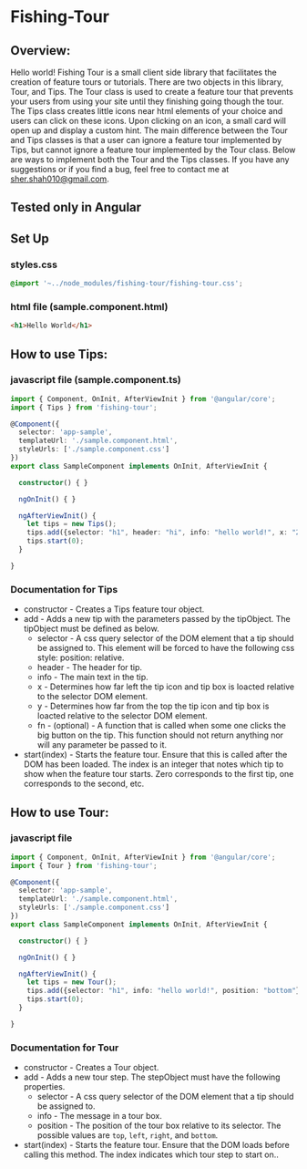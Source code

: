 # Fishing-Tour
## Overview:
Hello world! Fishing Tour is a small client side library that facilitates the creation of feature tours or tutorials. There are two objects in this library, Tour, and Tips. The Tour class is used to create a feature tour that prevents your users from using your site until they finishing going though the tour. The Tips class creates little icons near html elements of your choice and users can click on these icons. Upon clicking on an icon, a small card will open up and display a custom hint. The main difference between the Tour and Tips classes is that a user can ignore a feature tour implemented by Tips, but cannot ignore a feature tour implemented by the Tour class. Below are ways to implement both the Tour and the Tips classes. If you have any suggestions or if you find a bug, feel free to contact me at sher.shah010@gmail.com.
## Tested only in Angular
## Set Up
### styles.css
```css
@import '~../node_modules/fishing-tour/fishing-tour.css';
```
### html file (sample.component.html)
```html
<h1>Hello World</h1>
```
## How to use Tips:
### javascript file (sample.component.ts)
```ts
import { Component, OnInit, AfterViewInit } from '@angular/core';
import { Tips } from 'fishing-tour';

@Component({
  selector: 'app-sample',
  templateUrl: './sample.component.html',
  styleUrls: ['./sample.component.css']
})
export class SampleComponent implements OnInit, AfterViewInit {

  constructor() { }

  ngOnInit() { }

  ngAfterViewInit() {
    let tips = new Tips();
    tips.add({selector: "h1", header: "hi", info: "hello world!", x: "200px", y: "20px"});
    tips.start(0);
  }

}
```
### Documentation for Tips
* constructor - Creates a Tips feature tour object.
* add - Adds a new tip with the parameters passed by the tipObject. The tipObject must be defined as below.
  * selector - A css query selector of the DOM element that a tip should be assigned to. This element will be forced to have the following css style: position: relative.
  * header - The header for tip.
  * info - The main text in the tip.
  * x - Determines how far left the tip icon and tip box is loacted relative to the selector DOM element.
  * y - Determines how far from the top the tip icon and tip box is loacted relative to the selector DOM element.
  * fn - (optional) - A function that is called when some one clicks the big button on the tip. This function should not return anything nor will any parameter be passed to it.
* start(index) - Starts the feature tour. Ensure that this is called after the DOM has been loaded. The index is an integer that notes which tip to show when the feature tour starts. Zero corresponds to the first tip, one corresponds to the second, etc.
## How to use Tour:
### javascript file
```ts
import { Component, OnInit, AfterViewInit } from '@angular/core';
import { Tour } from 'fishing-tour';

@Component({
  selector: 'app-sample',
  templateUrl: './sample.component.html',
  styleUrls: ['./sample.component.css']
})
export class SampleComponent implements OnInit, AfterViewInit {

  constructor() { }

  ngOnInit() { }

  ngAfterViewInit() {
    let tips = new Tour();
    tips.add({selector: "h1", info: "hello world!", position: "bottom"});
    tips.start(0);
  }

}
```
### Documentation for Tour
* constructor - Creates a Tour object.
* add - Adds a new tour step. The stepObject must have the following properties.
  * selector - A css query selector of the DOM element that a tip should be assigned to.
  * info - The message in a tour box.
  * position - The position of the tour box relative to its selector. The possible values are `top`, `left`, `right`, and `bottom`.
* start(index) - Starts the feature tour. Ensure that the DOM loads before calling this method. The index indicates which tour step to start on..

